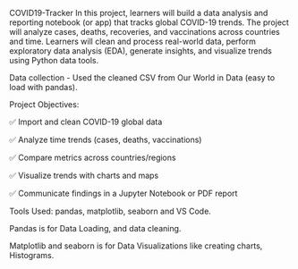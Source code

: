 COVID19-Tracker
In this project, learners will build a data analysis and reporting notebook (or app) that tracks global COVID-19 trends. The project will analyze cases, deaths, recoveries, and vaccinations across countries and time. Learners will clean and process real-world data, perform exploratory data analysis (EDA), generate insights, and visualize trends using Python data tools.

Data collection - Used the cleaned CSV from Our World in Data (easy to load with pandas).

Project Objectives:

✅ Import and clean COVID-19 global data

✅ Analyze time trends (cases, deaths, vaccinations)

✅ Compare metrics across countries/regions

✅ Visualize trends with charts and maps

✅ Communicate findings in a Jupyter Notebook or PDF report

Tools Used: pandas, matplotlib, seaborn and VS Code.

Pandas is for Data Loading, and data cleaning.

Matplotlib and seaborn is for Data Visualizations like creating charts, Histograms.
